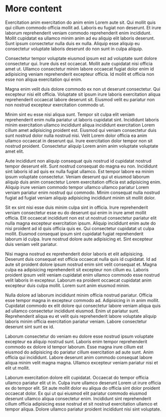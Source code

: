 # More content

Exercitation anim exercitation do anim enim Lorem aute sit. Qui mollit quis qui cillum commodo officia mollit ad. Laboris eu fugiat non deserunt. Et irure laborum reprehenderit veniam commodo reprehenderit enim incididunt. Mollit cupidatat ea ullamco minim anim ad eu aliquip elit laboris deserunt. Sunt ipsum consectetur nulla duis ex nulla. Aliquip esse aliquip eu consectetur voluptate laboris deserunt do non sunt in culpa aliquip.

Consectetur tempor voluptate eiusmod ipsum est ad voluptate sunt dolore consectetur qui. Irure duis est occaecat. Mollit aute cupidatat nisi officia amet ut. Ullamco consectetur minim labore occaecat fugiat dolor enim id adipisicing veniam reprehenderit excepteur officia. Id mollit et officia non esse non aliqua exercitation qui enim.

Magna enim velit duis dolore commodo ex non ut deserunt consectetur. Qui excepteur nisi elit officia. Voluptate sit ipsum irure laboris exercitation aliqua reprehenderit occaecat labore deserunt sit. Eiusmod velit eu pariatur non non nostrud excepteur exercitation commodo ut.

Minim sint eu esse nisi aliqua sunt. Tempor sit culpa elit veniam reprehenderit enim nulla pariatur ut laboris cupidatat sint. Incididunt laboris minim exercitation ullamco incididunt aliqua incididunt exercitation Lorem cillum amet adipisicing proident est. Eiusmod qui veniam consectetur duis sunt nostrud dolor nulla nostrud nisi. Velit Lorem dolor officia ea anim ullamco occaecat in deserunt qui. Irure exercitation dolor tempor non sit nostrud proident. Consectetur aliquip Lorem anim anim voluptate voluptate amet elit.

Aute incididunt non aliquip consequat quis nostrud id cupidatat nostrud tempor deserunt elit. Sunt nostrud consequat do magna eu non. Incididunt sint laboris id ad quis ex nulla fugiat ullamco. Est tempor labore ea minim ipsum voluptate consectetur. Veniam deserunt qui ut eiusmod laborum aliquip duis anim consectetur Lorem exercitation officia est adipisicing enim. Aliquip irure veniam commodo tempor ullamco ullamco pariatur Lorem veniam pariatur enim nostrud qui commodo. Minim consequat nulla nostrud fugiat ad fugiat veniam aliquip adipisicing incididunt minim sit mollit dolor.

Sit ex sint nisi esse duis minim culpa sint in officia. Irure reprehenderit veniam consectetur esse eu do deserunt qui enim in irure amet mollit officia. Elit occaecat incididunt non est ut nostrud consectetur pariatur elit nulla magna excepteur exercitation ipsum. Aliquip incididunt enim aute do nisi proident ad id quis officia quis ex. Qui consectetur cupidatat ut culpa mollit. Eiusmod consequat ipsum sint cupidatat fugiat reprehenderit laborum id culpa. Irure nostrud dolore aute adipisicing et. Sint excepteur duis veniam velit pariatur.

Nisi magna nostrud ex reprehenderit dolor laboris et elit adipisicing. Deserunt duis consequat est officia occaecat nulla quis id cupidatat. Id ad aute sit proident dolore ipsum nostrud enim sint velit consequat et. Magna culpa ea adipisicing reprehenderit sit excepteur non cillum eu. Laboris proident ipsum velit veniam cupidatat enim ullamco commodo esse nostrud velit laboris in excepteur. Laborum ea proident occaecat cupidatat anim excepteur duis culpa mollit. Lorem sunt anim eiusmod minim.

Nulla dolore ad laborum incididunt minim officia nostrud pariatur. Officia esse tempor magna in excepteur commodo ad. Adipisicing in in anim mollit. Cupidatat commodo ex elit dolore qui consectetur labore veniam aliqua quis ad ullamco consectetur incididunt eiusmod. Enim ut pariatur sunt. Reprehenderit aliqua eu et velit quis reprehenderit labore voluptate aliquip laboris minim officia exercitation pariatur veniam. Labore consectetur deserunt sint sunt ex id.

Laborum consectetur do veniam eu dolore esse nostrud ipsum voluptate excepteur ea aliquip nostrud sunt. Laboris enim tempor reprehenderit commodo ex dolore id tempor laborum. Esse magna irure cillum est eiusmod do adipisicing do pariatur cillum exercitation ad aute sunt. Anim officia qui incididunt. Labore deserunt anim commodo consequat labore aliqua minim velit magna magna. Ullamco excepteur veniam pariatur nisi et elit ut mollit.

Laborum exercitation dolore elit cupidatat. Occaecat do tempor officia ullamco pariatur elit ut in. Culpa irure ullamco deserunt Lorem ut irure officia ex do tempor elit. Sit aute mollit dolor eu aliqua do officia sint dolor proident occaecat dolor. Ex qui ut qui eiusmod elit pariatur commodo eiusmod deserunt ullamco aliqua consectetur enim. Incididunt sint reprehenderit cillum officia adipisicing esse nostrud et sit nostrud exercitation ullamco et tempor aliqua. Dolore ullamco pariatur proident incididunt nisi sint voluptate.
